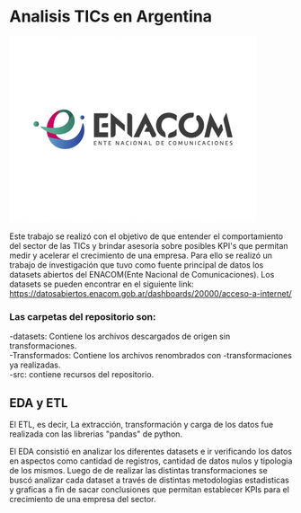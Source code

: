 # Analisis TICs en Argentina

![image](src\enacom.png)

Este trabajo se realizó con el objetivo de que entender el comportamiento del sector de las TICs y brindar asesoría sobre posibles KPI's que permitan medir y acelerar el crecimiento de una empresa.
Para ello se realizó un trabajo de investigación que tuvo como fuente principal de datos los datasets abiertos del ENACOM(Ente Nacional de Comunicaciones). Los datasets se pueden encontrar en el siguiente link: https://datosabiertos.enacom.gob.ar/dashboards/20000/acceso-a-internet/

### Las carpetas del repositorio son:
-datasets: Contiene los archivos descargados de origen sin transformaciones. \
-Transformados: Contiene los archivos renombrados con -transformaciones ya realizadas. \
-src: contiene recursos del repositorio.

## EDA y ETL

El ETL, es decir, La extracción, transformación y carga de los datos fue realizada con las librerias "pandas" de python. 

El EDA consistió en analizar los diferentes datasets e ir verificando los datos en aspectos como cantidad de registros, cantidad de datos nulos y tipologia de los mismos. Luego de de realizar las distintas transformaciones se buscó analizar cada dataset a través de distintas metodologias estadisticas y graficas a fin de sacar conclusiones que permitan establecer KPIs para el crecimiento de una empresa del sector.
